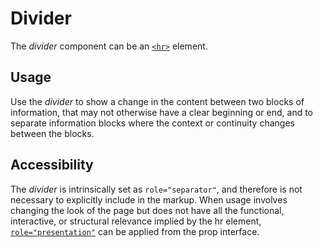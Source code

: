# Divider

The *divider* component can be an [`<hr>`](https://developer.mozilla.org/en-US/docs/Web/HTML/Element/hr) element.

## Usage

Use the *divider* to show a change in the content between two blocks of information, that may not otherwise have a clear beginning or end, and to separate information blocks where the context or continuity changes between the blocks.

## Accessibility

The *divider* is intrinsically set as `role="separator"`, and therefore is not necessary to explicitly include in the markup. When  usage involves changing the look of the page but does not have all the functional, interactive, or structural relevance implied by the hr element, [`role="presentation"`](https://developer.mozilla.org/en-US/docs/Web/Accessibility/ARIA/ARIA_Techniques/Using_the_presentation_role) can be applied from the prop interface.